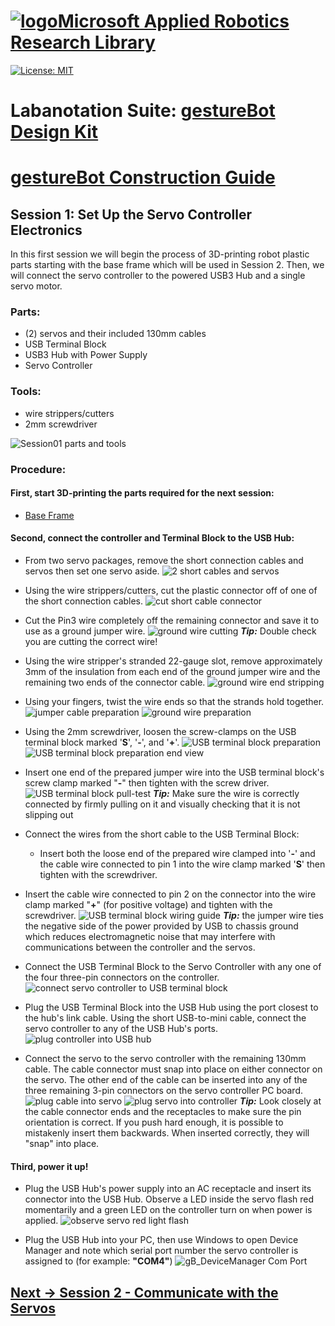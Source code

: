 # [![logo](/MARR_logo.png)Microsoft Applied Robotics Research Library](https://github.com/microsoft/AppliedRoboticsResearchLibrary)
[![License: MIT](https://img.shields.io/badge/License-MIT-yellow.svg)](https://opensource.org/licenses/MIT)  

# Labanotation Suite: [gestureBot Design Kit](/README.md)

# [gestureBot Construction Guide](/hardware/README.md)

## **Session 1:** Set Up the Servo Controller Electronics
In this first session we will begin the process of 3D-printing robot plastic parts starting with the base frame which will be used in Session 2. Then, we will connect the servo controller to the powered USB3 Hub and a single servo motor.

### Parts: 
- (2) servos and their included 130mm cables
- USB Terminal Block
- USB3 Hub with Power Supply
- Servo Controller

### Tools: 
- wire strippers/cutters
- 2mm screwdriver

![Session01 parts and tools](/docs_images/gB_Session01_PartsTools.jpg)

### **Procedure:**

#### **First, start 3D-printing the parts required for the next session:**
- [Base Frame](https://github.com/microsoft/gestureBotDesignKit/blob/main/hardware/3D_Print/gB_BaseFrame.stl)

#### **Second, connect the controller and Terminal Block to the USB Hub:**

- From two servo packages, remove the short connection cables and servos then set one servo aside.
![2 short cables and servos](/docs_images/gB_Session01_ShortCables_Servos.jpg)

- Using the wire strippers/cutters, cut the plastic connector off of one of the short connection cables.
![cut short cable connector](/docs_images/gB_Session01_cut_short_cable.jpg)

- Cut the Pin3 wire completely off the remaining connector and save it to use as a ground jumper wire.
![ground wire cutting](/docs_images/gB_Session01_GroundWire_Cut.jpg)
***Tip:*** Double check you are cutting the correct wire!
- Using the wire stripper's stranded 22-gauge slot, remove approximately 3mm of the insulation from each end of the ground jumper wire and the remaining two ends of the connector cable.
![ground wire end stripping](/docs_images/gB_Session01_GroundWire_Strip.jpg)

- Using your fingers, twist the wire ends so that the strands hold together.
![jumper cable preparation](/docs_images/gB_Session01_JumperCable_Prep.jpg)
![ground wire preparation](/docs_images/gB_Session01_GroundWire_Prep.jpg)

- Using the 2mm screwdriver, loosen the screw-clamps on the USB terminal block marked '**S**', '**-**', and '**+**'.
![USB terminal block preparation](/docs_images/gB_Session01_USBTerminalBlock_Prep.jpg)
![USB terminal block preparation end view](/docs_images/gB_Session01_USBTerminalBlock_PrepEnd.jpg)

- Insert one end of the prepared jumper wire into the USB terminal block's screw clamp marked "**-**" then tighten with the screw driver.
![USB terminal block pull-test](/docs_images/gB_Session01_USBTerminalBlock_PullTest.jpg)
***Tip:*** Make sure the wire is correctly connected by firmly pulling on it and visually checking that it is not slipping out

- Connect the wires from the short cable to the USB Terminal Block:
  - Insert both the loose end of the prepared wire clamped into '**-**' and the cable wire connected to pin 1 into the wire clamp marked '**S**' then tighten with the screwdriver.

- Insert the cable wire connected to pin 2 on the connector into the wire clamp marked "**+**" (for positive voltage) and tighten with the screwdriver.
![USB terminal block wiring guide](/docs_images/gB_Session01_USBTerminalBlock_WiringGuide.jpg)
***Tip:*** the jumper wire ties the negative side of the power provided by USB to chassis ground which reduces electromagnetic noise that may interfere with communications between the controller and the servos.

- Connect the USB Terminal Block to the Servo Controller with any one of the four three-pin connectors on the controller.
![connect servo controller to USB terminal block](/docs_images/gB_Session01_USBTerminalBlock_Connect_ServoController.jpg)

- Plug the USB Terminal Block into the USB Hub using the port closest to the hub's link cable. Using the short USB-to-mini cable, connect the servo controller to any of the USB Hub's ports.
![plug controller into USB hub](/docs_images/gB_Session01_Controller_USBHubConnect.jpg)

- Connect the servo to the servo controller with the remaining 130mm cable. The cable connector must snap into place on either connector on the servo. The other end of the cable can be inserted into any of the three remaining 3-pin connectors on the servo controller PC board. 
![plug cable into servo](/docs_images/gB_Session01_Cable_ServoConnect.jpg)
![plug servo into controller](/docs_images/gB_Session01_Servo_ControllerConnect.jpg)
***Tip:*** Look closely at the cable connector ends and the receptacles to make sure the pin orientation is correct. If you push hard enough, it is possible to mistakenly insert them backwards. When inserted correctly, they will "snap" into place.

#### **Third, power it up!**

- Plug the USB Hub's power supply into an AC receptacle and insert its connector into the USB Hub. Observe a LED inside the servo flash red momentarily and a green LED on the controller turn on when power is applied.
![observe servo red light flash](/docs_images/gB_Session01_Servo_PowerLightFlash.jpg)

- Plug the USB Hub into your PC, then use Windows to open Device Manager and note which serial port number the servo controller is assigned to (for example: **"COM4"**)
![gB_DeviceManager Com Port](/docs_images/gB_Session01_DeviceManager_ComPort.png)

## [**Next -> Session 2** - Communicate with the Servos](/docs_images/Session02.md)
